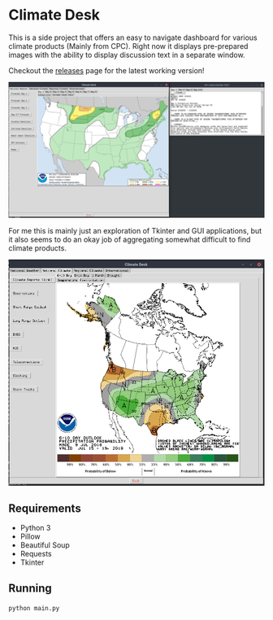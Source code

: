 # Climate Desk
This is a side project that offers an easy to navigate dashboard for various climate
products (Mainly from CPC). Right now it displays pre-prepared images with the ability to display
discussion text in a separate window.

Checkout the [releases](https://github.com/WEP11/ClimateDesk/releases) page for the latest working version!

![Alt text](/Screenshots/spcShot.png)

For me this is mainly just an exploration of Tkinter and GUI applications, but it also
seems to do an okay job of aggregating somewhat difficult to find climate products.

![Alt text](/Screenshots/cpcShot.png)

## Requirements
* Python 3
* Pillow
* Beautiful Soup
* Requests
* Tkinter

## Running
```python main.py```
